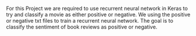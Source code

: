 For this Project we are required to use recurrent neural network in Keras to try and classify a movie as either positive or negative. We using the positive or negative txt files to train a recurrent neural network. The goal is to classify the sentiment of book reviews as positive or negative.
